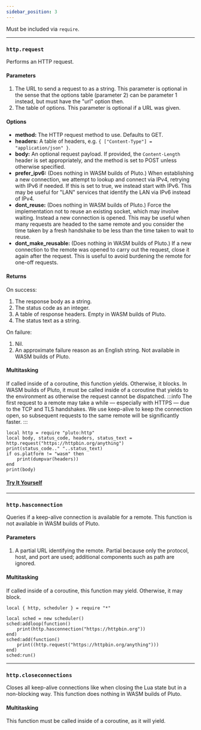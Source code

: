```yaml
---
sidebar_position: 3
---
```

Must be included via `require`.

---
### `http.request`
Performs an HTTP request.
#### Parameters
1. The URL to send a request to as a string. This parameter is optional in the sense that the options table (parameter 2) can be parameter 1 instead, but must have the "url" option then.
2. The table of options. This parameter is optional if a URL was given.
#### Options
- **method:** The HTTP request method to use. Defaults to GET.
- **headers:** A table of headers, e.g. `{ ["Content-Type"] = "application/json" }`.
- **body:** An optional request payload. If provided, the `Content-Length` header is set appropriately, and the method is set to POST unless otherwise specified.
- **prefer_ipv6:** (Does nothing in WASM builds of Pluto.) When establishing a new connection, we attempt to lookup and connect via IPv4, retrying with IPv6 if needed. If this is set to true, we instead start with IPv6. This may be useful for "LAN" services that identify the LAN via IPv6 instead of IPv4.
- **dont_reuse:** (Does nothing in WASM builds of Pluto.) Force the implementation not to reuse an existing socket, which may involve waiting. Instead a new connection is opened. This may be useful when many requests are headed to the same remote and you consider the time taken by a fresh handshake to be less than the time taken to wait to reuse.
- **dont_make_reusable:** (Does nothing in WASM builds of Pluto.) If a new connection to the remote was opened to carry out the request, close it again after the request. This is useful to avoid burdening the remote for one-off requests.
#### Returns
On success:
1. The response body as a string.
2. The status code as an integer.
3. A table of response headers. Empty in WASM builds of Pluto.
4. The status text as a string.

On failure:
1. Nil.
2. An approximate failure reason as an English string. Not available in WASM builds of Pluto.
#### Multitasking
If called inside of a coroutine, this function yields. Otherwise, it blocks. In WASM builds of Pluto, it must be called inside of a coroutine that yields to the environment as otherwise the request cannot be dispatched.
:::info
The first request to a remote may take a while — especially with HTTPS — due to the TCP and TLS handshakes. We use keep-alive to keep the connection open, so subsequent requests to the same remote will be significantly faster.
:::
```pluto
local http = require "pluto:http"
local body, status_code, headers, status_text = http.request("https://httpbin.org/anything")
print(status_code.." "..status_text)
if os.platform != "wasm" then
    print(dumpvar(headers))
end
print(body)
```
#### [Try It Yourself](https://plutolang.github.io/web/#code=local%20http%20%3D%20require%20%22pluto%3Ahttp%22%0D%0Alocal%20body%2C%20status_code%2C%20headers%2C%20status_text%20%3D%20http.request(%22https%3A%2F%2Fhttpbin.org%2Fanything%22)%0D%0Aprint(status_code..%22%20%22..status_text)%0D%0Aif%20os.platform%20!%3D%20%22wasm%22%20then%0D%0A%20%20%20%20print(dumpvar(headers))%0D%0Aend%0D%0Aprint(body))

---
### `http.hasconnection`
Queries if a keep-alive connection is available for a remote. This function is not available in WASM builds of Pluto.
#### Parameters
1. A partial URL identifying the remote. Partial because only the protocol, host, and port are used; additional components such as path are ignored.
#### Multitasking
If called inside of a coroutine, this function may yield. Otherwise, it may block.
```pluto
local { http, scheduler } = require "*"

local sched = new scheduler()
sched:addloop(function()
    print(http.hasconnection("https://httpbin.org"))
end)
sched:add(function()
    print((http.request("https://httpbin.org/anything")))
end)
sched:run()
```
---
### `http.closeconnections`
Closes all keep-alive connections like when closing the Lua state but in a non-blocking way. This function does nothing in WASM builds of Pluto.
#### Multitasking
This function must be called inside of a coroutine, as it will yield.
